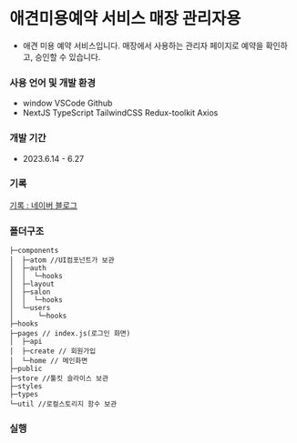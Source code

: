 # 애견미용예약 서비스 매장 관리자용

- 애견 미용 예약 서비스입니다. 매장에서 사용하는 관리자 페이지로 예약을 확인하고, 승인할 수 있습니다.

### 사용 언어 및 개발 환경

- window VSCode Github
- NextJS TypeScript TailwindCSS Redux-toolkit Axios

### 개발 기간

- 2023.6.14 - 6.27

### 기록

[기록 : 네이버 블로그](https://blog.naver.com/eehqlnote/223145094388)


### 폴더구조

```
├─components
│  ├─atom //UI컴포넌트가 보관
│  ├─auth
│  │  └─hooks
│  ├─layout
│  ├─salon
│  │  └─hooks
│  └─users
│      └─hooks
├─hooks
├─pages // index.js(로그인 화면)
│  ├─api
│  ├─create // 회원가입
│  └─home // 메인화면
├─public
├─store //툴킷 슬라이스 보관
├─styles
├─types
└─util //로컬스토리지 함수 보관
```

### 실행

